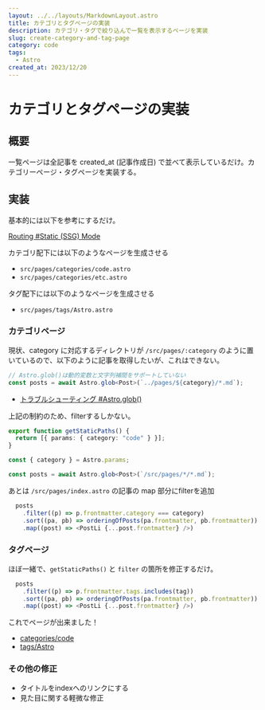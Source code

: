 ```yaml
---
layout: ../../layouts/MarkdownLayout.astro
title: カテゴリとタグページの実装
description: カテゴリ・タグで絞り込んで一覧を表示するページを実装
slug: create-category-and-tag-page
category: code
tags:
  - Astro
created_at: 2023/12/20
---
```


# カテゴリとタグページの実装

## 概要
一覧ページは全記事を created_at (記事作成日) で並べて表示しているだけ。カテゴリーページ・タグページを実装する。

## 実装
基本的には以下を参考にするだけ。

[Routing #Static (SSG) Mode](https://docs.astro.build/en/core-concepts/routing/#dynamic-routes)

カテゴリ配下には以下のようなページを生成させる
- `src/pages/categories/code.astro`
- `src/pages/categories/etc.astro`

タグ配下には以下のようなページを生成させる
- `src/pages/tags/Astro.astro`

### カテゴリページ

現状、category に対応するディレクトリが `/src/pages/:category` のように置いているので、以下のように記事を取得したいが、これはできない。

```ts
// Astro.glob()は動的変数と文字列補間をサポートしていない
const posts = await Astro.glob<Post>(`../pages/${category}/*.md`);
```

- [トラブルシューティング #Astro.glob()](https://docs.astro.build/ja/guides/troubleshooting/#%E3%82%B5%E3%83%9D%E3%83%BC%E3%83%88%E3%81%95%E3%82%8C%E3%81%A6%E3%81%84%E3%82%8B%E5%80%A4)

上記の制約のため、filterするしかない。

```ts
export function getStaticPaths() {
  return [{ params: { category: "code" } }];
}

const { category } = Astro.params;

const posts = await Astro.glob<Post>(`/src/pages/*/*.md`);
```

あとは  `/src/pages/index.astro` の記事の map 部分にfilterを追加

```ts
  posts
    .filter((p) => p.frontmatter.category === category)
    .sort((pa, pb) => orderingOfPosts(pa.frontmatter, pb.frontmatter))
    .map((post) => <PostLi {...post.frontmatter} />)
```

### タグページ

ほぼ一緒で、`getStaticPaths()` と `filter` の箇所を修正するだけ。

```ts
  posts
    .filter((p) => p.frontmatter.tags.includes(tag))
    .sort((pa, pb) => orderingOfPosts(pa.frontmatter, pb.frontmatter))
    .map((post) => <PostLi {...post.frontmatter} />)
```

これでページが出来ました！
- [categories/code](/categories/code)
- [tags/Astro](/tags/Astro)

### その他の修正
- タイトルをindexへのリンクにする
- 見た目に関する軽微な修正
